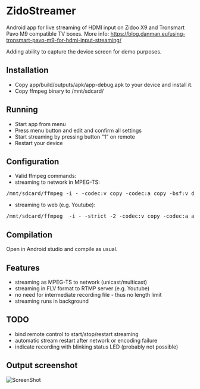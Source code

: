 # ZidoStreamer
Android app for live streaming of HDMI input on Zidoo X9 and Tronsmart Pavo M9 compatible TV boxes. 
More info: https://blog.danman.eu/using-tronsmart-pavo-m9-for-hdmi-input-streaming/

Adding ability to capture the device screen for demo purposes.

## Installation
* Copy app/build/outputs/apk/app-debug.apk to your device and install it.
* Copy ffmpeg binary to /mnt/sdcard/ 

## Running
* Start app from menu
* Press menu button and edit and confirm all settings
* Start streaming by pressing button "1" on remote
* Restart your device

## Configuration
* Valid ffmpeg commands:
* streaming to network in MPEG-TS:
<pre>
/mnt/sdcard/ffmpeg -i - -codec:v copy -codec:a copy -bsf:v dump_extra -f mpegts udp://[IP]:1234
</pre>
* streaming to web (e.g. Youtube):
<pre>
/mnt/sdcard/ffmpeg  -i - -strict -2 -codec:v copy -codec:a aac -b:a 128k -f flv rtmp://a.rtmp.youtube.com/live2/[Stream name/key]
</pre>

## Compilation
Open in Android studio and compile as usual.

## Features
* streaming as MPEG-TS to network (unicast/multicast)
* streaming in FLV format to RTMP server (e.g. Youtube)
* no need for intermediate recording file - thus no length limit 
* streaming runs in background

## TODO
* bind remote control to start/stop/restart streaming
* automatic stream restart after network or encoding failure
* indicate recording with blinking status LED (probably not possible)

## Output screenshot

![ScreenShot](youtube-screenshot.png)
